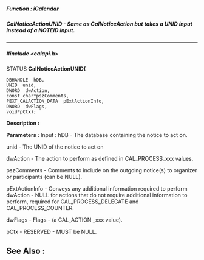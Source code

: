 ##### Function : iCalendar
##### CalNoticeActionUNID - Same as CalNoticeAction but takes a UNID input instead of a NOTEID input.
---
##### #include <calapi.h>
STATUS **CalNoticeActionUNID(**

	DBHANDLE  hDB,
	UNID  unid,
	DWORD  dwAction,
	const char*pszComments,
	PEXT_CALACTION_DATA  pExtActionInfo,
	DWORD  dwFlags,
	void*pCtx);
**Description :**

**Parameters :**
Input :
hDB  -  The database containing the notice to act on.

unid  -  The UNID of the notice to act on

dwAction  -  The action to perform as defined in CAL_PROCESS_xxx values.

pszComments  -  Comments to include on the outgoing notice(s) to organizer or participants (can be NULL).

pExtActionInfo  -  Conveys any additional information required to perform dwAction - NULL for actions that do not require additional information to perform, required for CAL_PROCESS_DELEGATE and CAL_PROCESS_COUNTER.

dwFlags  -  Flags - (a CAL_ACTION _xxx value).

pCtx  -  RESERVED - MUST be NULL.


**See Also :**
[](D:/md_files/.md)
---
